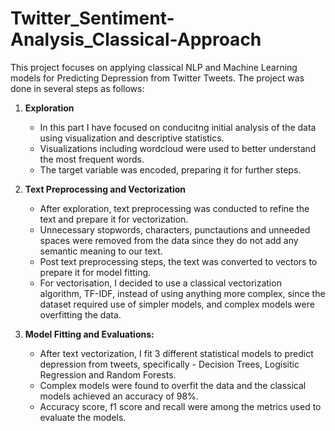 # Twitter_Sentiment-Analysis_Classical-Approach
This project focuses on applying classical NLP and Machine Learning models for Predicting Depression from Twitter Tweets. The project was done in several steps as follows:

1. **Exploration**
   - In this part I have focused on conducitng initial analysis of the data using visualization and descriptive statistics.
   - Visualizations including wordcloud were used to better understand the most frequent words.
   - The target variable was encoded, preparing it for further steps.

2. **Text Preprocessing and Vectorization**
   - After exploration, text preprocessing was conducted to refine the text and prepare it for vectorization.
   - Unnecessary stopwords, characters, punctautions and unneeded spaces were removed from the data since they do not add any semantic meaning to our text.
   - Post text preprocessing steps, the text was converted to vectors to prepare it for model fitting.
   - For vectorisation, I decided to use a classical vectorization algorithm, TF-IDF, instead of using anything more complex, since the dataset required use of 
     simpler models, and complex models were overfitting the data.

3. **Model Fitting and Evaluations:**
   - After text vectorization, I fit 3 different statistical models to predict depression from tweets, specifically - Decision Trees, Logisitic Regression and Random      Forests.
   - Complex models were found to overfit the data and the classical models achieved an accuracy of 98%.
   - Accuracy score, f1 score and recall were among the metrics used to evaluate the models.


